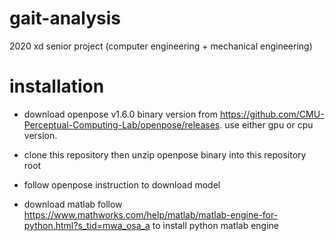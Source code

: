 # gait-analysis
2020 xd senior project (computer engineering + mechanical engineering)

# installation
* download openpose v1.6.0 binary version from https://github.com/CMU-Perceptual-Computing-Lab/openpose/releases. use either gpu or cpu version.

* clone this repository then unzip openpose binary into this repository root

* follow openpose instruction to download model

* download matlab follow https://www.mathworks.com/help/matlab/matlab-engine-for-python.html?s_tid=mwa_osa_a to install python matlab engine
